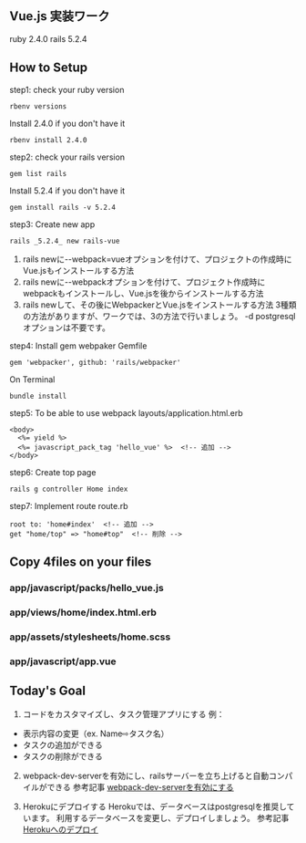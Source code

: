 ## Vue.js 実装ワーク
ruby 2.4.0
rails 5.2.4

## How to Setup
step1: check your ruby version
```
rbenv versions
```
Install 2.4.0 if you don't have it
```
rbenv install 2.4.0
```

step2: check your rails version
```
gem list rails
```
Install 5.2.4 if you don't have it
```
gem install rails -v 5.2.4
```

step3: Create new app
```
rails _5.2.4_ new rails-vue
```
1. rails newに--webpack=vueオプションを付けて、プロジェクトの作成時にVue.jsもインストールする方法
2. rails newに--webpackオプションを付けて、プロジェクト作成時にwebpackもインストールし、Vue.jsを後からインストールする方法
3. rails newして、その後にWebpackerとVue.jsをインストールする方法
3種類の方法がありますが、ワークでは、3の方法で行いましょう。
-d postgresqlオプションは不要です。

step4: Install gem webpaker
Gemfile
```
gem 'webpacker', github: 'rails/webpacker'
```
On Terminal
```
bundle install
```

step5: To be able to use webpack
layouts/application.html.erb
```
<body>
  <%= yield %>
  <%= javascript_pack_tag 'hello_vue' %>  <!-- 追加 -->
</body>
```

step6: Create top page
```
rails g controller Home index
```

step7: Implement route
route.rb
```
root to: 'home#index'  <!-- 追加 -->
get "home/top" => "home#top"  <!-- 削除 -->
```

## Copy 4files on your files
### app/javascript/packs/hello_vue.js
### app/views/home/index.html.erb
### app/assets/stylesheets/home.scss
### app/javascript/app.vue

## Today's Goal
1. コードをカスタマイズし、タスク管理アプリにする
例：
  - 表示内容の変更（ex. Name⇨タスク名）
  - タスクの追加ができる
  - タスクの削除ができる

2. webpack-dev-serverを有効にし、railsサーバーを立ち上げると自動コンパイルができる
参考記事
[webpack-dev-serverを有効にする
](https://qiita.com/jnchito/items/30ab14ebf29b945559f6#webpack-dev-server%E3%82%92%E6%9C%89%E5%8A%B9%E3%81%AB%E3%81%99%E3%82%8B)

3. Herokuにデプロイする
Herokuでは、データベースはpostgresqlを推奨しています。
利用するデータベースを変更し、デプロイしましょう。
参考記事
[Herokuへのデプロイ](https://qiita.com/jnchito/items/30ab14ebf29b945559f6#heroku%E3%81%B8%E3%81%AE%E3%83%87%E3%83%97%E3%83%AD%E3%82%A4)